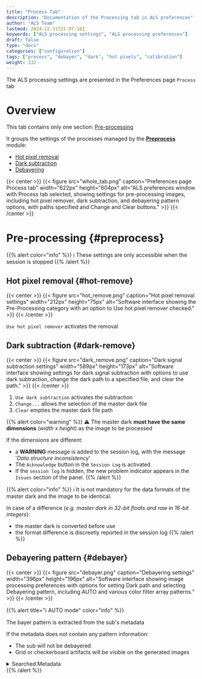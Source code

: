 ```yaml
---
title: "Process Tab"
description: "Documentation of the Processing tab in ALS preferences"
author: "ALS Team"
lastmod: 2024-12-31T21:07:16Z
keywords: ["ALS processing settings", "ALS processing preferences"]
draft: false
type: "docs"
categories: ["configuration"]
tags: ["process", "debayer", "dark", "hot pixels", "calibration"]
weight: 332
---
```


The ALS processing settings are presented in the Preferences page `Process` tab

<div class="row">
<div class="col-md-6">

# Overview

This tab contains only one section: [Pre-processing](#preprocess)

It groups the settings of the processes managed by the [**Preprocess**](../../../modules/preprocess/) module:
- [Hot pixel removal](#hot-remove)
- [Dark subtraction](#dark-remove)
- [Debayering](#debayer)

</div>
<div class="col-md-6 d-flex align-items-center justify-content-center">
{{< center >}}
{{< figure src="whole_tab.png"
caption="Preferences page Process tab"
width="622px"
height="604px"
alt="ALS preferences window with Process tab selected, showing settings for pre-processing images, including hot pixel remover, dark subtraction, and debayering pattern options, with paths specified and Change and Clear buttons." >}}
{{< /center >}}

</div>
</div>

# Pre-processing {#preprocess}

{{% alert color="info" %}}
ℹ️ These settings are only accessible when the session is stopped
{{% /alert %}}

## Hot pixel removal {#hot-remove}

{{< center >}}
{{< figure src="hot_remove.png"
caption="Hot pixel removal settings"
width="212px"
height="75px"
alt="Software interface showing the Pre-Processing category with an option to Use hot pixel remover checked." >}}
{{< /center >}}

`Use hot pixel remover` activates the removal

## Dark subtraction {#dark-remove}

{{< center >}}
{{< figure src="dark_remove.png"
caption="Dark signal subtraction settings"
width="589px"
height="173px"
alt="Software interface showing settings for dark signal subtraction with options to use dark subtraction, change the dark path to a specified file, and clear the path." >}}
{{< /center >}}

1. `Use dark subtraction` activates the subtraction
2. `Change...` allows the selection of the master dark file 
3. `Clear` empties the master dark file path

{{% alert color="warning" %}}
⚠️ The master dark **must have the same dimensions** (_width x height_) as the image to be processed

If the dimensions are different:
- a **WARNING** message is added to the session log, with the message '_Data structure inconsistency_'
- The `Acknowledge` button in the `Session Log` is activated
- If the `session log` is hidden, the new problem indicator appears in the `Issues` section of the panel.
{{% /alert %}}

{{% alert color="info" %}}
ℹ️ It is not mandatory for the data formats of the master dark and the image to be identical.

  In case of a difference (_e.g. master dark in 32-bit floats and raw in 16-bit integers_):
  - the master dark is converted before use
  - the format difference is discreetly reported in the session log
{{% /alert %}}

## Debayering pattern {#debayer}

{{< center >}}
{{< figure src="debayer.png"
caption="Debayering settings"
width="396px"
height="196px"
alt="Software interface showing image processing preferences with options for setting Dark path and selecting Debayering pattern, including AUTO and various color filter array patterns." >}}
{{< /center >}}

{{% alert title="ℹ️ AUTO mode" color="info" %}}

The bayer pattern is extracted from the sub's metadata

If the metadata does not contain any pattern information:
  - The sub will not be debayered
  - Grid or checkerboard artifacts will be visible on the generated images

<details>
<summary>Searched Metadata</summary>

- FITS image: **BAYERPAT** FITS header
- Raw image: standard Exif header
</details>
{{% /alert %}}